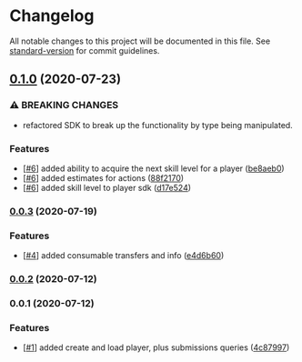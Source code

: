 # Changelog

All notable changes to this project will be documented in this file. See [standard-version](https://github.com/conventional-changelog/standard-version) for commit guidelines.

## [0.1.0](https://github.com/paypr/contracts-sdk-ts/compare/v0.0.3...v0.1.0) (2020-07-23)

### ⚠ BREAKING CHANGES

- refactored SDK to break up the functionality
  by type being manipulated.

### Features

- [[#6](https://github.com/paypr/contracts-sdk-ts/issues/6)] added ability to acquire the next skill level for a player ([be8aeb0](https://github.com/paypr/contracts-sdk-ts/commit/be8aeb0d5418785c2c8933843f9813365f7b8270))
- [[#6](https://github.com/paypr/contracts-sdk-ts/issues/6)] added estimates for actions ([88f2170](https://github.com/paypr/contracts-sdk-ts/commit/88f2170d095e824a3f8c3efe447c1f24acf57781))
- [[#6](https://github.com/paypr/contracts-sdk-ts/issues/6)] added skill level to player sdk ([d17e524](https://github.com/paypr/contracts-sdk-ts/commit/d17e5245609fe6c0a5e9b325a7d04139f7b4a9cf))

### [0.0.3](https://github.com/paypr/contracts-sdk-ts/compare/v0.0.2...v0.0.3) (2020-07-19)

### Features

- [[#4](https://github.com/paypr/contracts-sdk-ts/issues/4)] added consumable transfers and info ([e4d6b60](https://github.com/paypr/contracts-sdk-ts/commit/e4d6b60d4a4b681dee07d74ad9baac2d33cf541b))

### [0.0.2](https://github.com/paypr/contracts-sdk-ts/compare/v0.0.1...v0.0.2) (2020-07-12)

### 0.0.1 (2020-07-12)

### Features

- [[#1](https://github.com/paypr/contracts-sdk-ts/issues/1)] added create and load player, plus submissions queries ([4c87997](https://github.com/paypr/contracts-sdk-ts/commit/4c8799712e6fa9c68d444ee9a2a930370fabad43))
